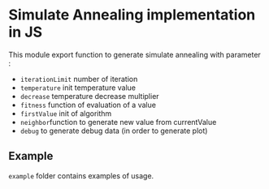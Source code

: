 # Simulate Annealing implementation in JS

This module export function to generate simulate annealing with parameter :

* `iterationLimit` number of iteration
* `temperature` init temperature value
* `decrease` temperature decrease multiplier
* `fitness` function of evaluation of a value
* `firstValue` init of algorithm
* `neighbor`function to generate new value from currentValue
* `debug` to generate debug data (in order to generate plot)

## Example

`example` folder contains examples of usage.